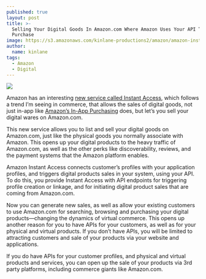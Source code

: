 ```yaml
---
published: true
layout: post
title: >-
  Selling Your Digital Goods In Amazon.com Where Amazon Uses Your API To
  Purchase
image: https://s3.amazonaws.com/kinlane-productions2/amazon/amazon-instant-access.png
author:
  name: kinlane
tags:
  - Amazon
  - Digital
---
```

[![](https://s3.amazonaws.com/kinlane-productions2/amazon/amazon-instant-access.png)](https://developer.amazon.com/post/Tx3VAMG90LQR7DF/Amazon-Instant-Access-Sell-Digital-Items-for-Your-PC-Mac-or-Web-Based-Applicatio.html)

Amazon has an interesting [new service called Instant Access](https://developer.amazon.com/post/Tx3VAMG90LQR7DF/Amazon-Instant-Access-Sell-Digital-Items-for-Your-PC-Mac-or-Web-Based-Applicatio.html), which follows a trend I’m seeing in commerce, that allows the sales of digital goods, not just in-app like [Amazon’s In-App Purchasing](https://developer.amazon.com/public/apis/earn/in-app-purchasing) does, but let’s you sell your digital wares on Amazon.com.

This new service allows you to list and sell your digital goods on Amazon.com, just like the physical goods you normally associate with Amazon. This opens up your digital products to the heavy traffic of Amazon.com, as well as the other perks like discoverability, reviews, and the payment systems that the Amazon platform enables.

Amazon Instant Access connects customer’s profiles with your application profiles, and triggers digital products sales in your system, using your API. To do this, you provide Instant Access with API endpoints for triggering profile creation or linkage, and for initiating digital product sales that are coming from Amazon.com.

Now you can generate new sales, as well as allow your existing customers to use Amazon.com for searching, browsing and purchasing your digital products—changing the dynamics of virtual commerce. This opens up another reason for you to have APIs for your customers, as well as for your physical and virtual products. If you don’t have APIs, you will be limited to attracting customers and sale of your products via your website and applications.

If you do have APIs for your customer profiles, and physical and virtual products and services, you can open up the sale of your products via 3rd party platforms, including commerce giants like Amazon.com.